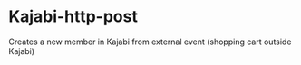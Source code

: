 # Kajabi-http-post
Creates a new member in Kajabi from external event (shopping cart outside Kajabi)
